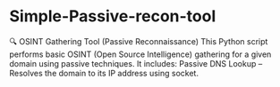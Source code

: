 # Simple-Passive-recon-tool
🔍 OSINT Gathering Tool (Passive Reconnaissance) This Python script performs basic OSINT (Open Source Intelligence) gathering for a given domain using passive techniques. It includes:  Passive DNS Lookup – Resolves the domain to its IP address using socket.  

